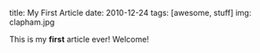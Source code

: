 title: My First Article
date: 2010-12-24
tags: [awesome, stuff]
img: clapham.jpg

This is my **first** article ever! Welcome!